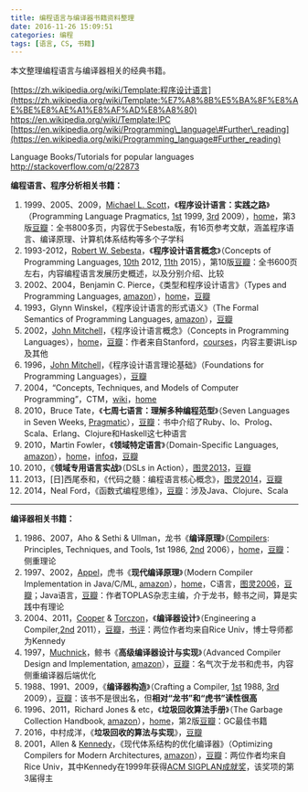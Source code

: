 ```yaml
---
title: 编程语言与编译器书籍资料整理 
date: 2016-11-26 15:09:51
categories: 编程
tags: [语言, CS, 书籍]
---
```


本文整理编程语言与编译器相关的经典书籍。

<!--more-->

[https://zh.wikipedia.org/wiki/Template:程序设计语言](https://zh.wikipedia.org/wiki/Template:%E7%A8%8B%E5%BA%8F%E8%AE%BE%E8%AE%A1%E8%AF%AD%E8%A8%80)
<https://en.wikipedia.org/wiki/Template:IPC>
[https://en.wikipedia.org/wiki/Programming\_language\#Further\_reading](https://en.wikipedia.org/wiki/Programming_language#Further_reading)

Language Books/Tutorials for popular languages <http://stackoverflow.com/q/22873>

**编程语言、程序分析相关书籍：**

1. 1999、2005、2009，[Michael L. Scott](http://en.wikipedia.org/wiki/Michael_L._Scott)，《**程序设计语言：实践之路**》（Programming Language Pragmatics, [1st](http://amzn.com/1558604421) 1999, [3rd](http://www.amazon.com/Programming-Language-Pragmatics-Third-Edition/dp/0123745144) 2009），[home](http://www.cs.rochester.edu/u/scott/pragmatics/)，第3版[豆瓣](http://book.douban.com/subject/10802357/)：全书800多页，内容优于Sebesta版，有16页参考文献，涵盖程序语言、编译原理、计算机体系结构等多个子学科
2. 1993-2012，[Robert W. Sebesta](http://cs.uccs.edu/~rsebesta/)，《**程序设计语言概念**》（Concepts of Programming Languages, [10th](http://www.amazon.com/Concepts-Programming-Languages-Robert-Sebesta/dp/0131395319) 2012, [11th](http://amzn.com/013394302X) 2015），第10版[豆瓣](http://book.douban.com/subject/23055481/)：全书600页左右，内容编程语言发展历史概述，以及分别介绍、比较
3. 2002、2004，Benjamin C. Pierce，《类型和程序设计语言》（Types and Programming Languages, [amazon](http://www.amazon.com/Types-Programming-Languages-Benjamin-Pierce/dp/0262162091)），[home](http://www.cis.upenn.edu/~bcpierce/tapl/)，[豆瓣](http://book.douban.com/subject/1318672/)
4. 1993，Glynn Winskel，《程序设计语言的形式语义》（The Formal Semantics of Programming Languages, [amazon](http://www.amazon.com/Formal-Semantics-Programming-Languages-Winskel/dp/0262731037)），[豆瓣](http://book.douban.com/subject/1144542/)
5. 2002，[John Mitchell](http://en.wikipedia.org/wiki/John_C._Mitchell)，《程序设计语言概念》（Concepts in Programming Languages），[home](http://theory.stanford.edu/~jcm/books.html)，[豆瓣](http://book.douban.com/subject/1699662/)：作者来自Stanford，[courses](http://theory.stanford.edu/~jcm/books/cpl-courses.html)，内容主要讲Lisp及其他
6. 1996，[John Mitchell](http://en.wikipedia.org/wiki/John_C._Mitchell)，《程序设计语言理论基础》（Foundations for Programming Languages），[豆瓣](http://book.douban.com/subject/1944729/)
7. 2004，“Concepts, Techniques, and Models of Computer Programming”，CTM，[wiki](http://en.wikipedia.org/wiki/Concepts,_Techniques,_and_Models_of_Computer_Programming)，[home](http://www.info.ucl.ac.be/~pvr/book.html)
8. 2010，Bruce Tate，《**七周七语言：理解多种编程范型**》（Seven Languages in Seven Weeks, [Pragmatic](http://pragprog.com/book/btlang/seven-languages-in-seven-weeks)），[豆瓣](http://book.douban.com/subject/10555435/)：书中介绍了Ruby、Io、Prolog、Scala、Erlang、Clojure和Haskell这七种语言
9. 2010，Martin Fowler，《**领域特定语言**》（Domain-Specific Languages, [amazon](http://www.amazon.com/Domain-Specific-Languages-Addison-Wesley-Signature-Series/dp/0321712943)），[home](http://martinfowler.com/books/dsl.html)，[infoq](http://www.infoq.com/cn/minibooks/domain-specific-languages)，[豆瓣](http://book.douban.com/subject/21964984/)
10. 2010，《**领域专用语言实战**》（DSLs in Action），[图灵2013](http://www.ituring.com.cn/book/836)，[豆瓣](http://book.douban.com/subject/25741352/)
11. 2013，[日]西尾泰和，《代码之髓：编程语言核心概念》，[图灵2014](http://www.ituring.com.cn/book/1233)，[豆瓣](http://book.douban.com/subject/25927585/)
12. 2014，Neal Ford，《函数式编程思维》，[豆瓣](https://book.douban.com/subject/26587213/)：涉及Java、Clojure、Scala

---

**编译器相关书籍：**

1. 1986、2007，Aho & Sethi & Ullman，龙书《**编译原理**》（[Compilers](http://en.wikipedia.org/wiki/Compilers:_Principles,_Techniques,_and_Tools): Principles, Techniques, and Tools, 1st 1986, [2nd](http://www.amazon.com/Compilers-Principles-Techniques-Tools-2nd/dp/0321486811) 2006），[home](http://dragonbook.stanford.edu/)，[豆瓣](http://book.douban.com/subject/3296317/)：侧重理论
2. 1997、2002，[Appel](http://en.wikipedia.org/wiki/Andrew_Appel)，虎书《**现代编译原理**》（Modern Compiler Implementation in Java/C/ML, [amazon](http://amzn.com/0521607655)），[home](http://www.cs.princeton.edu/~appel/modern/)，C语言，[图灵2006](http://www.ituring.com.cn/book/655)，[豆瓣](http://book.douban.com/subject/1806974/)；Java语言，[豆瓣](http://book.douban.com/subject/1218871/)：作者TOPLAS杂志主编，介于龙书，鲸书之间，算是实践中有理论
3. 2004、2011，[Cooper](http://www.cs.rice.edu/~keith/) & [Torczon](http://www.cs.rice.edu/~linda/)，《**编译器设计**》（Engineering a Compiler,[2nd](http://www.amazon.com/Engineering-Compiler-Second-Edition-Cooper/dp/012088478X) 2011），[豆瓣](http://book.douban.com/subject/20436488/)，[书评](http://book.douban.com/review/5693851/)：两位作者均来自Rice Univ，博士导师都为Kennedy
4. 1997，[Muchnick](http://en.wikipedia.org/wiki/Steven_Muchnick)，鲸书《**高级编译器设计与实现**》（Advanced Compiler Design and Implementation, [amazon](http://amzn.com/1558603204)），[豆瓣](http://book.douban.com/subject/1400374/)：名气次于龙书和虎书，内容侧重编译器后端优化
5. 1988、1991、2009，《**编译器构造**》（Crafting a Compiler, [1st](http://dl.acm.org/citation.cfm?id=33462) 1988, [3rd](http://www.amazon.com/Crafting-Compiler-Charles-N-Fischer/dp/0136067050) 2009），[豆瓣](http://book.douban.com/subject/10772776/)：该书不是很出名，但**相对“龙书”和“虎书”读性很高**
6. 1996、2011，Richard Jones & etc，《**垃圾回收算法手册**》（The Garbage Collection Handbook, [amazon](http://www.amazon.com/dp/1420082795/ref=cm_sw_su_dp)），[home](http://gchandbook.org/)，第2版[豆瓣](https://book.douban.com/subject/26740958/)：GC最佳书籍
7. 2016，中村成洋，《**垃圾回收的算法与实现**》，[豆瓣](https://book.douban.com/subject/26821357/)
8. 2001，Allen & [Kennedy](http://en.wikipedia.org/wiki/Ken_Kennedy_%28computer_scientist%29)，《现代体系结构的优化编译器》（Optimizing Compilers for Modern Architectures, [amazon](http://amzn.com/1558602860)），[豆瓣](http://book.douban.com/subject/1171448/)：两位作者均来自Rice Univ，其中Kennedy在1999年获得[ACM SIGPLAN成就奖](http://en.wikipedia.org/wiki/SIGPLAN#Awards)，该奖项的第3届得主

